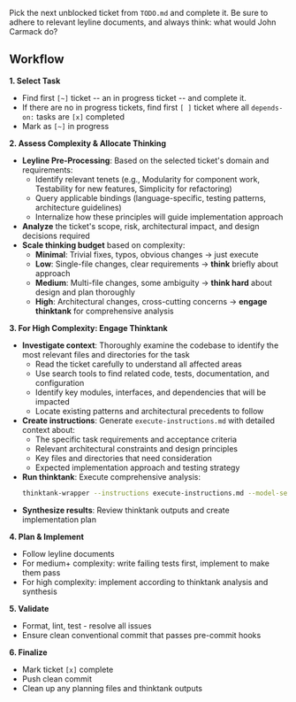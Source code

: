 Pick the next unblocked ticket from `TODO.md` and complete it. Be sure to adhere to relevant leyline documents, and always think: what would John Carmack do?

## Workflow

**1. Select Task**
- Find first `[~]` ticket -- an in progress ticket -- and complete it.
- If there are no in progress tickets, find first `[ ]` ticket where all `depends-on:` tasks are `[x]` completed
- Mark as `[~]` in progress

**2. Assess Complexity & Allocate Thinking**
- **Leyline Pre-Processing**: Based on the selected ticket's domain and requirements:
  - Identify relevant tenets (e.g., Modularity for component work, Testability for new features, Simplicity for refactoring)
  - Query applicable bindings (language-specific, testing patterns, architecture guidelines)
  - Internalize how these principles will guide implementation approach
- **Analyze** the ticket's scope, risk, architectural impact, and design decisions required
- **Scale thinking budget** based on complexity:
  - **Minimal**: Trivial fixes, typos, obvious changes → just execute
  - **Low**: Single-file changes, clear requirements → **think** briefly about approach
  - **Medium**: Multi-file changes, some ambiguity → **think hard** about design and plan thoroughly
  - **High**: Architectural changes, cross-cutting concerns → **engage thinktank** for comprehensive analysis

**3. For High Complexity: Engage Thinktank**
- **Investigate context**: Thoroughly examine the codebase to identify the most relevant files and directories for the task
  - Read the ticket carefully to understand all affected areas
  - Use search tools to find related code, tests, documentation, and configuration
  - Identify key modules, interfaces, and dependencies that will be impacted
  - Locate existing patterns and architectural precedents to follow
- **Create instructions**: Generate `execute-instructions.md` with detailed context about:
  - The specific task requirements and acceptance criteria
  - Relevant architectural constraints and design principles
  - Key files and directories that need consideration
  - Expected implementation approach and testing strategy
- **Run thinktank**: Execute comprehensive analysis:
  ```bash
  thinktank-wrapper --instructions execute-instructions.md --model-set all --include-leyline [list of relevant files and directories]
  ```
- **Synthesize results**: Review thinktank outputs and create implementation plan

**4. Plan & Implement**
- Follow leyline documents
- For medium+ complexity: write failing tests first, implement to make them pass
- For high complexity: implement according to thinktank analysis and synthesis

**5. Validate**
- Format, lint, test - resolve all issues
- Ensure clean conventional commit that passes pre-commit hooks

**6. Finalize**
- Mark ticket `[x]` complete
- Push clean commit
- Clean up any planning files and thinktank outputs

